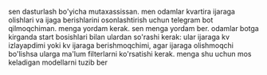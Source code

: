 sen dasturlash bo'yicha mutaxassissan. men odamlar kvartira ijaraga olishlari va ijaga berishlarini osonlashtirish uchun telegram bot qilmoqchiman. menga yordam kerak. sen menga yordam ber. odamlar botga kirganda start bosishlari bilan ulardan so'rashi kerak: ular ijaraga kv izlayapdimi yoki kv ijaraga berishmoqchimi, agar ijaraga olishmoqchi bo'lishsa ularga ma'lum filterlarni ko'rsatishi kerak. menga shu uchun mos keladigan modellarni tuzib ber